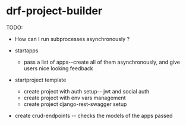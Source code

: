 # drf-project-builder
TODO: 
- How can I run subprocesses asynchronously ?
- startapps
    - pass a list of apps--create all of them asynchronously, and give users nice looking feedback
- startproject template
  - create project with auth setup-- jwt and social auth
  - create project with env vars management
  - create project django-rest-swagger setup

- create crud-endpoints
 -- checks the models of the apps passed